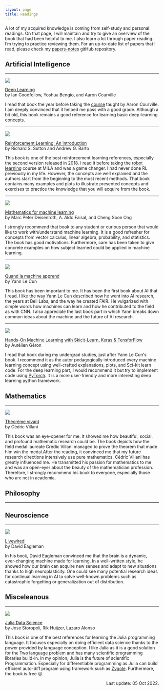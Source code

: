 ```yaml
---
layout: page
title: Readings
---
```


A lot of my acquired knowledge is coming from self-study and personal readings. On that page, I will maintain and try to give an overview of the book that had been helpful to me. I also learn a lot through paper reading. I’m trying to practice reviewing them. For an up-to-date list of papers that I read, please check my <a href="https://github.com/lucas-maes/paper-notes" target="_blank">papers-notes</a> gitHub repository.

## Artificial Intelligence

***

<div class="book">
    <!-- Image -->
    <a href="https://amzn.to/3Epg9dn" target="_blank" ><img class="center" src="https://ws-na.amazon-adsystem.com/widgets/q?_encoding=UTF8&ASIN=0262035618&Format=_SL250_&ID=AsinImage&MarketPlace=US&ServiceVersion=20070822&WS=1"></a>
    <p class="title">
        <a href="https://amzn.to/3Epg9dn" target="_blank">Deep Learning</a>
        <br>
        <span class="author"> by Ian Goodfellow, Yoshua Bengio, and Aaron Courville</span>
    </p>
I read that book the year before taking the <a href="https://sites.google.com/view/ift6135-h2022/course-description">course</a> taught by Aaron Courville. I am deeply convinced that it helped me pass with a good grade. Although a bit old, this book remains a good reference for learning basic deep-learning concepts.
</div>

***

<div class="book">
    <!-- Image -->
    <a href="https://amzn.to/3fMnTf5" target="_blank" ><img class="center" src="https://ws-na.amazon-adsystem.com/widgets/q?_encoding=UTF8&ASIN=0262039249&Format=_SL250_&ID=AsinImage&MarketPlace=US&ServiceVersion=20070822&WS=1"></a>
    <p class="title">
        <a href="https://amzn.to/3fMnTf5" target="_blank">Reinforcement Learning: An Introduction</a>
        <br>
        <span class="author"> by Richard S. Sutton and Andrew G. Barto</span>
    </p>
This book is one of the best reinforcement learning references, especially the second version released in 2018. I read it before taking the <a href="https://fracturedplane.notion.site/fracturedplane/Robot-Learning-Course-IFT6163-abff93e62e514bcdb9173d09bc668812">robot learning</a> course at MILA and was a game changer. I had never done RL previously in my life. However, the concepts are well explained and the authors start from the beginning to the most recent methods. That book contains many examples and plots to illustrate presented concepts and exercises to practice the knowledge that you will acquire from the book.
</div>

***

<div class="book">
    <!-- Image -->
    <a href="https://amzn.to/3ykvwzE" target="_blank" ><img class="center" src="https://ws-na.amazon-adsystem.com/widgets/q?_encoding=UTF8&ASIN=110845514X&Format=_SL250_&ID=AsinImage&MarketPlace=US&ServiceVersion=20070822&WS=1"></a>
    <p class="title">
        <a href="https://amzn.to/3ykvwzE" target="_blank">Mathematics for machine learning</a>
        <br>
        <span class="author"> by Marc Peter Deisenroth, A. Aldo Faisal, and Cheng Soon Ong</span>
    </p>
    I strongly recommend that book to any student or curious person that would like to work with/understand machine learning. It is a good refresher for concepts from vector calculus, linear algebra, probability, and statistics. The book has good motivations. Furthermore, care has been taken to give concrete examples on how subject learned could be applied in machine learning. 
</div>

***

<div class="book">
    <!-- Image -->
    <a href="https://amzn.to/3e7kGWS" target="_blank" ><img class="center" src="https://ws-na.amazon-adsystem.com/widgets/q?_encoding=UTF8&ASIN=B083L52K5R&Format=_SL250_&ID=AsinImage&MarketPlace=US&ServiceVersion=20070822&WS=1"></a>
    <p class="title">
        <a href="https://amzn.to/3e7kGWS" target="_blank" >Quand la machine apprend</a>
        <br>
        <span class="author"> by Yann Le Cun</span>
    </p>
This book has been important to me. It has been the first book about AI that I read. I like the way Yann Le Cun described how he went into AI research, the years at Bell Labs, and the way he created FAIR. He vulgarized with simple words how machines can learn and how he contributed to the field as with CNN. I also appreciate the last book part in which Yann breaks down common ideas about the machine and the future of AI research.
</div>

***

<div class="book">
    <!-- Image -->
    <a href="https://amzn.to/3fJ4wU7" target="_blank" ><img class="center" src="https://ws-na.amazon-adsystem.com/widgets/q?_encoding=UTF8&ASIN=1098125975&Format=_SL250_&ID=AsinImage&MarketPlace=US&ServiceVersion=20070822&WS=1"></a>
    <p class="title">
        <a href="https://amzn.to/3fJ4wU7" target="_blank" >Hands-On Machine Learning with Skicit-Learn, Keras & TensforFlow</a>
        <br>
        <span class="author"> by Aurélien Géron</span>
    </p>
    I read that book during my undergrad studies, just after Yann Le Cun's book. I recommend it as the autor pedagogically introduced every machine learning concept using well-crafted explanations, plots, and Sci-kit learn code. For the deep learning part, I would recommend it but try to implement code using <a href="https://pytorch.org/">PyTorch</a>. It is a more user-friendly and more interesting deep learning python framework.
</div>


## Mathematics

***

<div class="book">
    <!-- Image -->
    <a href="https://amzn.to/3rQXGPr" target="_blank" ><img class="center" src="https://ws-na.amazon-adsystem.com/widgets/q?_encoding=UTF8&ASIN=2246798825&Format=_SL250_&ID=AsinImage&MarketPlace=US&ServiceVersion=20070822&WS=1"></a>
    <p class="title">
        <a href="https://amzn.to/3rQXGPr" target="_blank">Théorème vivant</a>
        <br>
        <span class="author"> by Cédric Villani</span>
    </p>
    This book was an eye-opener for me. It showed me how beautiful, social, and profound mathematic research could be. The book depicts how the field medal laureate Crédic Villani managed to prove the theorem that made him win the medal.After the reading, it convinced me that my future research directions intensively use pure mathematics. Cédric Villani has greatly influenced me. He transmitted his passion for mathematics to me and was an open-eyer about the beauty of the mathematician profession. Therefore, I strongly recommend his book to everyone, especially those who are not in academia.
</div>

## Philosophy

***

## Neuroscience

***

<div class="book">
    <!-- Image -->
    <a href="https://amzn.to/3Maf7DV" target="_blank" ><img class="center" src="https://ws-na.amazon-adsystem.com/widgets/q?_encoding=UTF8&ASIN=0307949699&Format=_SL250_&ID=AsinImage&MarketPlace=US&ServiceVersion=20070822&WS=1"></a>
    <p class="title">
        <a href="https://amzn.to/3Maf7DV" target="_blank" >Livewired</a>
        <br>
        <span class="author"> by David Eagleman</span>
    </p>
    In his book, David Eagleman convinced me that the brain is a dynamic, ever-changing machine made for learning. In a well-written style, he showed how our brain can acquire new senses and adapt to new situations thanks to high neuroplasticity. One could see many potential research ideas for continual learning in AI to solve well-known problems such as catastrophic forgetting or generalization out of distribution. 
</div>


## Misceleanous

***

<div class="book">
    <!-- Image -->
    <a href="https://juliadatascience.io/" target="_blank" ><img class="center" src="https://ws-na.amazon-adsystem.com/widgets/q?_encoding=UTF8&ASIN=B09KMRKQ96&Format=_SL250_&ID=AsinImage&MarketPlace=US&ServiceVersion=20070822&WS=1"></a>
    <p class="title">
        <a href="https://juliadatascience.io/" target="_blank" >Julia Data Science</a>
        <br>
        <span class="author"> by Jose Storopoli, Rik Huijzer, Lazaro Alonso</span>
    </p>
    This book is one of the best references for learning the Julia programming language. It focuses especially on doing efficient data science thanks to the power provided by language conception. I like Julia as it is a good solution for the <a href="https://juliadatascience.io/julia_accomplish">Two language problem</a> and has many scientific programming libraries build-in. In my opinion, Julia is the future of scientific Programmation. Especially for differentiable programming as Julia can build efficient auto-diff program using framework such as <a href="https://fluxml.ai/Zygote.jl/latest/"> Zygote</a>. Furthermore, the book is free 😉.
</div>

<p class="copyright"> <span class="last-edit" style='float:right;'>Last update: 05 Oct 2022.</span></p>